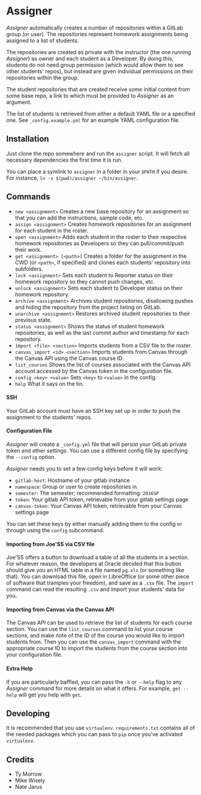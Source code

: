 # Assigner

*Assigner* automatically creates a number of repositories within a GitLab group (or user).
The repositories represent homework assignments being assigned to a list of students.

The repositories are created as private with the instructor (the one running *Assigner*) as owner and each student as a Developer.
By doing this, students do not need group permission (which would allow them to see other students' repos), but instead are given individual permissions on their repositories within the group.

The student repositories that are created receive some initial content from some base repo, a link to which must be provided to *Assigner* as an argument.

The list of students is retrieved from either a default YAML file or a specified one. See `_config.example.yml` for an example YAML configuration file.

## Installation

Just clone the repo somewhere and run the `assigner` script.
It will fetch all necessary dependencies the first time it is run.

You can place a symlink to `assigner` in a folder in your `$PATH` if you desire.
For instance, `ln -s $(pwd)/assigner ~/bin/assigner`.

## Commands

- `new <assignment>` Creates a new base repository for an assignment so that you can add the instructions, sample code, etc.
- `assign <assignment>` Creates homework repositories for an assignment for each student in the roster.
- `open <assignment>` Adds each student in the roster to their respective homework repositories as Developers so they can pull/commit/push their work.
- `get <assignment> [<path>]` Creates a folder for the assignment in the CWD (or `<path>`, if specified) and clones each students' repository into subfolders.
- `lock <assignment>` Sets each student to Reporter status on their homework repository so they cannot push changes, etc.
- `unlock <assignment>` Sets each student to Developer status on their homework repository.
- `archive <assignment>` Archives student repositories, disallowing pushes and hiding the repository from the project listing on GitLab.
- `unarchive <assignment>` Restores archived student repositories to their previous state.
- `status <assignment>` Shows the status of student homework repositories, as well as the last commit author and timestamp for each repository.
- `import <file> <section>` Imports students from a CSV file to the roster.
- `canvas_import <id> <section>` Imports students from Canvas through the Canvas API using the Canvas course ID.
- `list_courses` Shows the list of courses associated with the Canvas API account accessed by the Canvas token in the configuration file.
- `config <key> <value>` Sets `<key>` to `<value>` in the config.
- `help` What it says on the tin.

#### SSH
Your GitLab account must have an SSH key set up in order to push the assignment to the students' repos.

#### Configuration File
*Assigner* will create a `_config.yml` file that will persist your GitLab private token and other settings.
You can use a different config file by specifying the `--config` option.

*Assigner* needs you to set a few config keys before it will work:
- `gitlab-host`: Hostname of your gitlab instance
- `namespace`: Group or user to create repositories in
- `semester`: The semester; recommended formatting: `2016SP`
- `token`: Your gitlab API token, retrievable from your gitlab settings page
- `canvas-token`: Your Canvas API token, retrievable from your Canvas settings page

You can set these keys by either manually adding them to the config or through using the `config` subcommand.

#### Importing from Joe'SS via CSV file
Joe'SS offers a button to download a table of all the students in a section.
For whatever reason, the developers at Oracle decided that this button should give you an HTML table in a file named `pg.xls` (or something like that).
You can download this file, open in LibreOffice (or some other piece of software that tramples your freedom), and save as a `.csv` file.
The `import` command can read the resulting `.csv` and import your students' data for you.

#### Importing from Canvas via the Canvas API
The Canvas API can be used to retrieve the list of students for each course section.
You can use the `list_courses` command to list your course sections, and make note of the ID of the course you would like to import students from. Then you can use the `canvas_import` command with the appropriate course ID to import the students from the course section into your configuration file.

#### Extra Help
If you are particularly baffled, you can pass the `-h` or `--help` flag to any *Assigner* command for more details on what it offers.
For example, `get --help` will get you help with `get`.

## Developing

It is recommended that you use `virtualenv`.
`requirements.txt` contains all of the needed packages which you can pass to `pip` once you've activated `virtualenv`.

## Credits

- Ty Morrow
- Mike Wisely
- Nate Jarus
